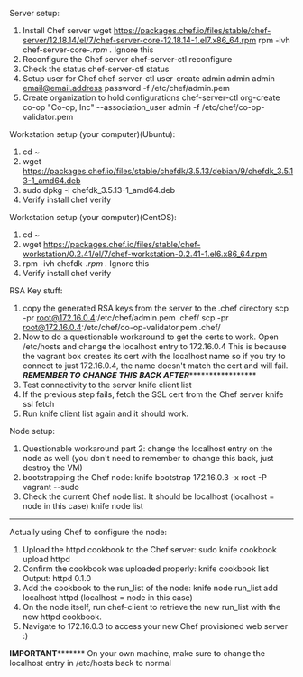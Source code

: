 Server setup:
1. Install Chef server
   wget https://packages.chef.io/files/stable/chef-server/12.18.14/el/7/chef-server-core-12.18.14-1.el7.x86_64.rpm
   rpm -ivh chef-server-core-*.rpm                                                                                                                                 .* Ignore this
2. Reconfigure the Chef server
   chef-server-ctl reconfigure
3. Check the status
   chef-server-ctl status
4. Setup user for Chef
   chef-server-ctl user-create admin admin admin email@email.address password -f /etc/chef/admin.pem
5. Create organization to hold configurations
   chef-server-ctl org-create co-op "Co-op, Inc" --association_user admin -f /etc/chef/co-op-validator.pem

Workstation setup (your computer)(Ubuntu):
1. cd ~
2. wget https://packages.chef.io/files/stable/chefdk/3.5.13/debian/9/chefdk_3.5.13-1_amd64.deb
3. sudo dpkg -i chefdk_3.5.13-1_amd64.deb
4. Verify install
   chef verify

Workstation setup (your computer)(CentOS):
1. cd ~
2. wget https://packages.chef.io/files/stable/chef-workstation/0.2.41/el/7/chef-workstation-0.2.41-1.el6.x86_64.rpm
3. rpm -ivh chefdk-*.rpm                                                                                                                                           .* Ignore this
4. Verify install
   chef verify

RSA Key stuff:
1. copy the generated RSA keys from the server to the .chef directory
   scp -pr root@172.16.0.4:/etc/chef/admin.pem .chef/
   scp -pr root@172.16.0.4:/etc/chef/co-op-validator.pem .chef/
2. Now to do a questionable workaround to get the certs to work. Open /etc/hosts and change the localhost entry to 172.16.0.4
   This is because the vagrant box creates its cert with the localhost name so if you try to connect to just 172.16.0.4, the
   name doesn't match the cert and will fail.
   *************REMEMBER TO CHANGE THIS BACK AFTER******************************
3. Test connectivity to the server
   knife client list
4. If the previous step fails, fetch the SSL cert from the Chef server
   knife ssl fetch
5. Run knife client list again and it should work.

Node setup:
1. Questionable workaround part 2: change the localhost entry on the node as well (you don't need to remember to change this back, just destroy the VM)
2. bootstrapping the Chef node:
   knife bootstrap 172.16.0.3 -x root -P vagrant --sudo
3. Check the current Chef node list. It should be localhost (localhost = node in this case)
   knife node list

--------------------------------------------------------------------------------
Actually using Chef to configure the node:
1. Upload the httpd cookbook to the Chef server:
   sudo knife cookbook upload httpd
2. Confirm the cookbook was uploaded properly:
   knife cookbook list
   Output:
   httpd 0.1.0
3. Add the cookbook to the run_list of the node:
   knife node run_list add localhost httpd (localhost = node in this case)
4. On the node itself, run chef-client to retrieve the new run_list with the new httpd cookbook.
5. Navigate to 172.16.0.3 to access your new Chef provisioned web server :)

********************************IMPORTANT***************************************
On your own machine, make sure to change the localhost entry in /etc/hosts back to normal
